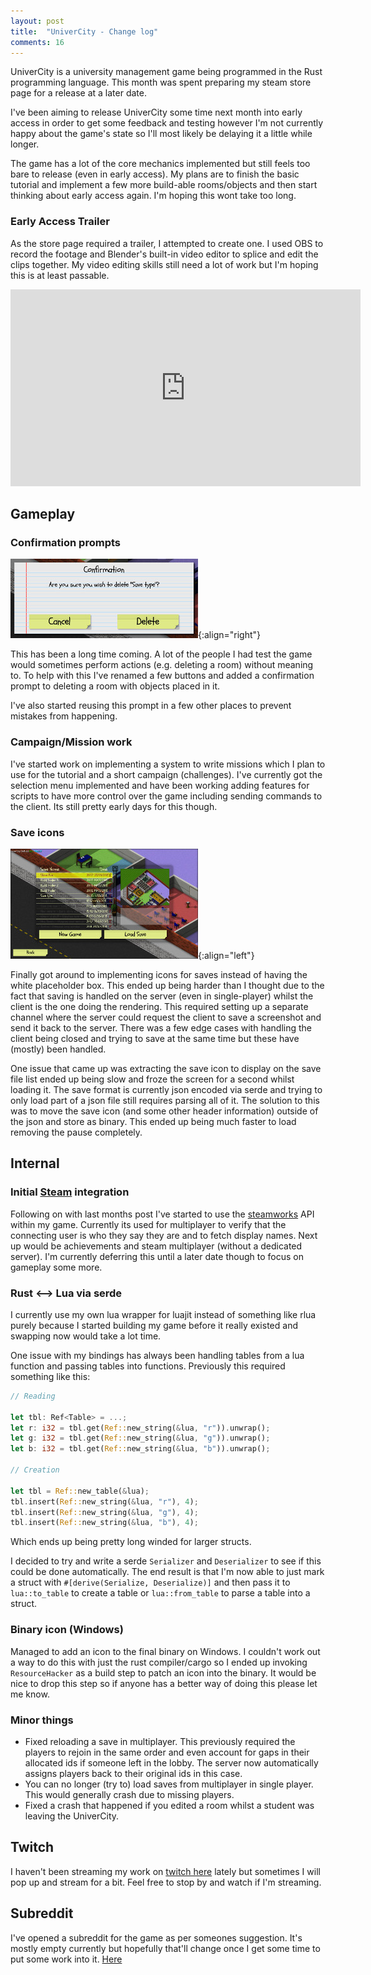 ```yaml
---
layout: post
title:  "UniverCity - Change log"
comments: 16
---
```


UniverCity is a university management game being programmed in the Rust
programming language. This month was spent preparing my steam store
page for a release at a later date.

I've been aiming to release UniverCity some time next month into early
access in order to get some feedback and testing however I'm not currently
happy about the game's state so I'll most likely be delaying it a little
while longer.

The game has a lot of the core mechanics implemented but still feels too
bare to release (even in early access). My plans are to finish the
basic tutorial and implement a few more build-able rooms/objects
and then start thinking about early access again. I'm hoping this wont
take too long.

### Early Access Trailer

As the store page required a trailer, I attempted to create one. I used
OBS to record the footage and Blender's built-in video editor to splice
and edit the clips together. My video editing skills still need a lot of
work but I'm hoping this is at least passable.

<iframe width="560" height="315" src="https://www.youtube-nocookie.com/embed/knarohG14G4" frameborder="0" allowfullscreen></iframe>

## Gameplay

### Confirmation prompts

![Asking the player to confirm whether they really wanted to delete the save file](/img/confirm.jpg){:align="right"}

This has been a long time coming. A lot of the people I had test the
game would sometimes perform actions (e.g. deleting a room) without
meaning to. To help with this I've renamed a few buttons and added
a confirmation prompt to deleting a room with objects placed in it.

I've also started reusing this prompt in a few other places to prevent
mistakes from happening.

### Campaign/Mission work

I've started work on implementing a system to write missions which I plan
to use for the tutorial and a short campaign (challenges). I've currently
got the selection menu implemented and have been working adding features
for scripts to have more control over the game including sending commands
to the client. Its still pretty early days for this though.

### Save icons

![Save icon](/img/save-icon.jpg){:align="left"}

Finally got around to implementing icons for saves instead of having the white
placeholder box. This ended up being harder than I thought due to the fact that
saving is handled on the server (even in single-player) whilst the client is the
one doing the rendering. This required setting up a separate channel where the
server could request the client to save a screenshot and send it back to the server.
There was a few edge cases with handling the client being closed and trying to save
at the same time but these have (mostly) been handled.

One issue that came up was extracting the save icon to display on the save file
list ended up being slow and froze the screen for a second whilst loading it. The save
format is currently json encoded via serde and trying to only load part of a json
file still requires parsing all of it. The solution to this was to move the save icon
(and some other header information) outside of the json and store as binary. This
ended up being much faster to load removing the pause completely.

## Internal

### Initial [Steam][steam] integration

Following on with last months post I've started to use the [steamworks][steamworks-rs]
API within my game. Currently its used for multiplayer to verify that
the connecting user is who they say they are and to fetch display names.
Next up would be achievements and steam multiplayer (without a dedicated
server). I'm currently deferring this until a later date though to
focus on gameplay some more.

### Rust <--> Lua via serde

I currently use my own lua wrapper for luajit instead of something like rlua
purely because I started building my game before it really existed and swapping
now would take a lot time.

One issue with my bindings has always been handling tables from a lua function
and passing tables into functions. Previously this required something like this:

```rust
// Reading

let tbl: Ref<Table> = ...;
let r: i32 = tbl.get(Ref::new_string(&lua, "r")).unwrap();
let g: i32 = tbl.get(Ref::new_string(&lua, "g")).unwrap();
let b: i32 = tbl.get(Ref::new_string(&lua, "b")).unwrap();

// Creation

let tbl = Ref::new_table(&lua);
tbl.insert(Ref::new_string(&lua, "r"), 4);
tbl.insert(Ref::new_string(&lua, "g"), 4);
tbl.insert(Ref::new_string(&lua, "b"), 4);
```

Which ends up being pretty long winded for larger structs.

I decided to try and write a serde `Serializer` and `Deserializer`
to see if this could be done automatically. The end result is
that I'm now able to just mark a struct with
`#[derive(Serialize, Deserialize)]` and then pass it to
`lua::to_table` to create a table or `lua::from_table` to parse a
table into a struct.

### Binary icon (Windows)

Managed to add an icon to the final binary on Windows. I couldn't work
out a way to do this with just the rust compiler/cargo so I ended up
invoking `ResourceHacker` as a build step to patch an icon into the
binary. It would be nice to drop this step so if anyone has a better
way of doing this please let me know.

### Minor things

* Fixed reloading a save in multiplayer. This previously required the
  players to rejoin in the same order and even account for gaps in
  their allocated ids if someone left in the lobby. The server now
  automatically assigns players back to their original ids in this
  case.
* You can no longer (try to) load saves from multiplayer in single player.
  This would generally crash due to missing players.
* Fixed a crash that happened if you edited a room whilst a student was
  leaving the UniverCity.

## Twitch

I haven't been streaming my work on [twitch here][twitch] lately
but sometimes I will pop up and stream for a bit.
Feel free to stop by and watch if I'm streaming.

## Subreddit

I've opened a subreddit for the game as per someones suggestion. It's
mostly empty currently but hopefully that'll change once I get some
time to put some work into it. [Here][subreddit]

[twitch]: https://www.twitch.tv/thinkofname
[subreddit]: https://www.reddit.com/r/Univercity/
[steam]: http://store.steampowered.com/
[steamworks-rs]: https://docs.rs/steamworks/